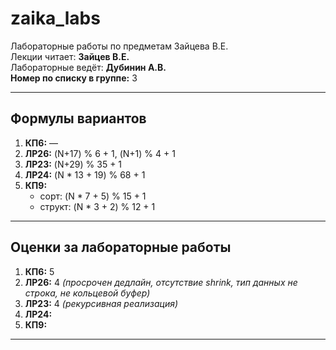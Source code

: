 # zaika_labs

Лабораторные работы по предметам Зайцева В.Е.  
Лекции читает: **Зайцев В.Е.**  
Лабораторные ведёт: **Дубинин А.В.**  
**Номер по списку в группе:** 3

---

## Формулы вариантов

1. **КП6:** —  
2. **ЛР26:** (N+17) % 6 + 1, (N+1) % 4 + 1  
3. **ЛР23:** (N+29) % 35 + 1  
4. **ЛР24:** (N * 13 + 19) % 68 + 1  
5. **КП9:**  
   - сорт: (N * 7 + 5) % 15 + 1  
   - структ: (N * 3 + 2) % 12 + 1  

---

## Оценки за лабораторные работы

1. **КП6:** 5  
2. **ЛР26:** 4 *(просрочен дедлайн, отсутствие shrink, тип данных не строка, не кольцевой буфер)*  
3. **ЛР23:** 4 *(рекурсивная реализация)*  
4. **ЛР24:**  
5. **КП9:**  

---
